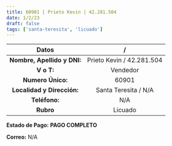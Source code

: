 ```yaml
---
title: 60901 | Prieto Kevin | 42.281.504
date: 1/2/23
draft: false
tags: ['santa-teresita', 'licuado']
---
```


|          **Datos**          |             /             |
|:---------------------------:|:-------------------------:|
| **Nombre, Apellido y DNI:** | Prieto Kevin / 42.281.504 |
|          **V o T:**         |          Vendedor         |
|      **Numero Único:**      |           60901           |
|  **Localidad y Dirección:** |    Santa Teresita / N/A   |
|        **Teléfono:**        |            N/A            |
|          **Rubro**          |          Licuado          |

**Estado de Pago:** **PAGO COMPLETO**

**Correo:** N/A
